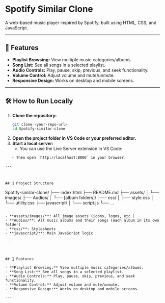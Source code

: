 # Spotify Similar Clone

A web-based music player inspired by Spotify, built using HTML, CSS, and JavaScript.

---

## 🚀 Features

- **Playlist Browsing:** View multiple music categories/albums.
- **Song List:** See all songs in a selected playlist.
- **Audio Controls:** Play, pause, skip, previous, and seek functionality.
- **Volume Control:** Adjust volume and mute/unmute.
- **Responsive Design:** Works on desktop and mobile screens.

---

## 🛠️ How to Run Locally

1. **Clone the repository:**
   ```bash
   git clone <your-repo-url>
   cd Spotify-similar-clone
   ```
2. **Open the project folder in VS Code or your preferred editor.**
3. **Start a local server:**
   - You can use the Live Server extension in VS Code:
```
   - Then open `http://localhost:8000` in your browser.

---



## 📁 Project Structure

```
Spotify-similar-clone/
├── index.html
├── README.md
├── assets/
│   └── images/
├── Audios/
│   └── [album folders]/
├── css/
│   ├── style.css
│   └── utility.css
├── javascript/
│   └── script.js
└── ...
```

- **assets/images/**: All image assets (icons, logos, etc.)
- **Audios/**: All music albums and their songs (each album in its own folder)
- **css/**: Stylesheets
- **javascript/**: Main JavaScript logic

---



## 🚀 Features

- **Playlist Browsing:** View multiple music categories/albums.
- **Song List:** See all songs in a selected playlist.
- **Audio Controls:** Play, pause, skip, previous, and seek functionality.
- **Volume Control:** Adjust volume and mute/unmute.
- **Responsive Design:** Works on desktop and mobile screens.

---
